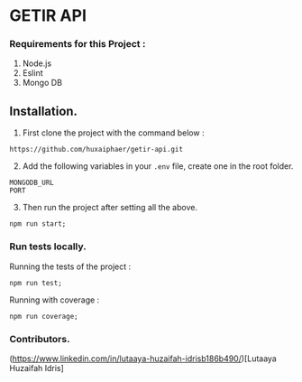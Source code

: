 # GETIR API
 
### Requirements for this Project :
1. Node.js
2. Eslint
3. Mongo DB

## Installation.

1. First clone the project with the command below :

```
https://github.com/huxaiphaer/getir-api.git
```

2. Add the following variables in your `.env` file, create one in the root folder.

```
MONGODB_URL
PORT
```

3. Then run the project after setting all the above.

```
npm run start;
```

### Run tests locally.

Running the tests of the project :

```
npm run test;
```
Running with coverage :

```
npm run coverage;
```

### Contributors.

(https://www.linkedin.com/in/lutaaya-huzaifah-idrisb186b490/)[Lutaaya Huzaifah Idris]